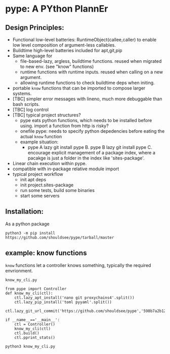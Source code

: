 # pype: A PYthon PlannEr


## Design Principles:

- Functional low-level batteries: RuntimeObject(callee,caller) to enable low level composition
of argument-less callables.
- Buildtime high-level batteries included for apt,git,pip
- Same language for 
   - file-based-lazy, argless, buildtime functions. reused when migrated to new env. (see "know" functions)
   - runtime functions with runtime inputs. reused when calling on a new argument.
   - allowing runtime functions to check buildtime deps when initing.
- portable `know` functions that can be imported to compose larger systems. 
- [TBC] simpler error messages with lineno, much more debuggable than bash scripts.
- [TBC] log control
- [TBC] typical project structures? 
    - pype eats python functions, which needs to be installed before using. import a function from http is risky?
    - onefile pype: needs to specify python depedencies before eating the actual `know` function
    - example situation: 
       - pype A lazy git install pype B. pype B lazy git install pype C. encourage explicit management of a package index,
       where a pacakge is just a folder in the index like 'sites-package'.
- Linear chain execution within pype.
- compatible with in-package relative module import 
- typical project workflow
    - init apt deps
    - init project.sites-package
    - run some tests, build some binaries
    - start some servers    


## Installation:

As a python package

`python3 -m pip install https://github.com/shouldsee/pype/tarball/master`

## example: know functions

`know` functions let a controller knows something, typically the required envrionment.

`know_my_cli.py`

```python3
from pype import Controller
def know_my_cli(ctl):
    ctl.lazy_apt_install('nano git proxychains4'.split())
    ctl.lazy_pip_install('toml pyyaml'.split())
    ctl.lazy_git_url_commit('https://github.com/shouldsee/pype','598b7a2b1201d138260c22119afd7b4d5449fe97')
    
if __name__=='__main__':
    ctl = Controller()
    know_my_cli(ctl)
    ctl.build()
    ctl.pprint_stats()
```
 
`python3 know_my_cli.py`
